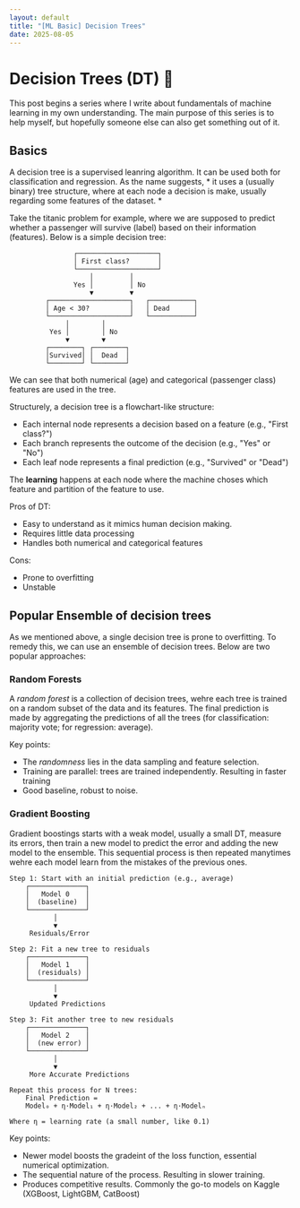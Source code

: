```yaml
---
layout: default
title: "[ML Basic] Decision Trees"
date: 2025-08-05
---
```


# Decision Trees (DT) :evergreen_tree:
This post begins a series where I write about fundamentals of machine learning in my own understanding. The main purpose of this series is to help myself, but hopefully someone else can also get something out of it.

## Basics
A decision tree is a supervised leanring algorithm. It can be used both for classification and regression. As the name suggests, * it uses a (usually binary) tree structure, where at each node a decision is make, usually regarding some features of the dataset. * 

Take the titanic problem for example, where we are supposed to predict whether a passenger will survive (label) based on their information (features). Below is a simple decision tree: 

```
                ┌────────────────────┐
                │ First class?       │
                └────────────────────┘
                    │         │
                Yes │         │ No
                    ▼         ▼
         ┌────────────────────┐   ┌───────────┐
         │ Age < 30?          │   │ Dead      │
         └────────────────────┘   └───────────┘
              │        │
          Yes │        │ No
              ▼        ▼
         ┌────────┐ ┌────────┐
         │Survived│ │  Dead  │
         └────────┘ └────────┘
```

We can see that both numerical (age) and categorical (passenger class) features are used in the tree. 


Structurely, a decision tree is a flowchart-like structure: 

- Each internal node represents a decision based on a feature (e.g., "First class?")
- Each branch represents the outcome of the decision (e.g., "Yes" or "No")
- Each leaf node represents a final prediction (e.g., "Survived" or "Dead")

The **learning** happens at each node where the machine choses which feature and partition of the feature to use. 

Pros of DT:
- Easy to understand as it mimics human decision making.
- Requires little data processing
- Handles both numerical and categorical features

Cons:
- Prone to overfitting
- Unstable



## Popular Ensemble of decision trees
As we mentioned above, a single decision tree is prone to overfitting. To remedy this, we can use an ensemble of decision trees. Below are two popular approaches:

### Random Forests 

A *random forest* is a collection of decision trees, wehre each tree is trained on a random subset of the data and its features. The final prediction is made by aggregating the predictions of all the trees (for classification: majority vote; for regression: average). 

Key points: 
- The *randomness* lies in the data sampling and feature selection.
- Training are parallel: trees are trained independently. Resulting in faster training
- Good baseline, robust to noise.

### Gradient Boosting

Gradient boostings starts with a weak model, usually a small DT, measure its errors, then train a new model to predict the error and adding the new model to the ensemble. This sequential process is then repeated manytimes wehre each model learn from the mistakes of the previous ones.

```
Step 1: Start with an initial prediction (e.g., average)
    ┌──────────────┐
    │   Model 0    │
    │  (baseline)  │
    └──────────────┘
           │
           ▼
     Residuals/Error

Step 2: Fit a new tree to residuals
    ┌──────────────┐
    │   Model 1    │
    │  (residuals) │
    └──────────────┘
           │
           ▼
     Updated Predictions

Step 3: Fit another tree to new residuals
    ┌──────────────┐
    │   Model 2    │
    │  (new error) │
    └──────────────┘
           │
           ▼
     More Accurate Predictions

Repeat this process for N trees:
    Final Prediction = 
    Model₀ + η·Model₁ + η·Model₂ + ... + η·Modelₙ

Where η = learning rate (a small number, like 0.1)
```


Key points:
- Newer model boosts the gradeint of the loss function, essential numerical optimization.
- The sequential nature of the process. Resulting in slower training.
- Produces competitive results. Commonly the go-to models on Kaggle (XGBoost, LightGBM, CatBoost)




